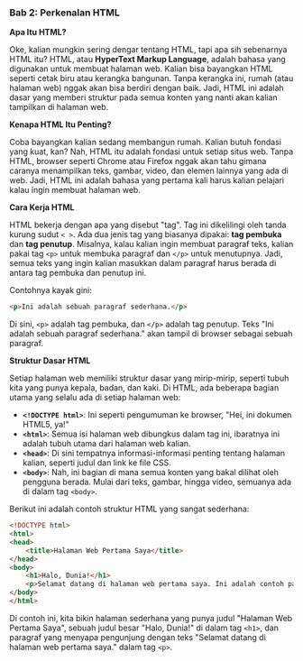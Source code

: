 ### **Bab 2: Perkenalan HTML**
**Apa Itu HTML?**

Oke, kalian mungkin sering dengar tentang HTML, tapi apa sih sebenarnya HTML itu? HTML, atau **HyperText Markup Language**, adalah bahasa yang digunakan untuk membuat halaman web. Kalian bisa bayangkan HTML seperti cetak biru atau kerangka bangunan. Tanpa kerangka ini, rumah (atau halaman web) nggak akan bisa berdiri dengan baik. Jadi, HTML ini adalah dasar yang memberi struktur pada semua konten yang nanti akan kalian tampilkan di halaman web.

**Kenapa HTML Itu Penting?**

Coba bayangkan kalian sedang membangun rumah. Kalian butuh fondasi yang kuat, kan? Nah, HTML itu adalah fondasi untuk setiap situs web. Tanpa HTML, browser seperti Chrome atau Firefox nggak akan tahu gimana caranya menampilkan teks, gambar, video, dan elemen lainnya yang ada di web. Jadi, HTML ini adalah bahasa yang pertama kali harus kalian pelajari kalau ingin membuat halaman web.

**Cara Kerja HTML**

HTML bekerja dengan apa yang disebut "tag". Tag ini dikelilingi oleh tanda kurung sudut `< >`. Ada dua jenis tag yang biasanya dipakai: **tag pembuka** dan **tag penutup**. Misalnya, kalau kalian ingin membuat paragraf teks, kalian pakai tag `<p>` untuk membuka paragraf dan `</p>` untuk menutupnya. Jadi, semua teks yang ingin kalian masukkan dalam paragraf harus berada di antara tag pembuka dan penutup ini.

Contohnya kayak gini:

```html
<p>Ini adalah sebuah paragraf sederhana.</p>
```

Di sini, `<p>` adalah tag pembuka, dan `</p>` adalah tag penutup. Teks "Ini adalah sebuah paragraf sederhana." akan tampil di browser sebagai sebuah paragraf.

**Struktur Dasar HTML**

Setiap halaman web memiliki struktur dasar yang mirip-mirip, seperti tubuh kita yang punya kepala, badan, dan kaki. Di HTML, ada beberapa bagian utama yang selalu ada di setiap halaman web:

- **`<!DOCTYPE html>`**: Ini seperti pengumuman ke browser, "Hei, ini dokumen HTML5, ya!"
- **`<html>`**: Semua isi halaman web dibungkus dalam tag ini, ibaratnya ini adalah tubuh utama dari halaman web kalian.
- **`<head>`**: Di sini tempatnya informasi-informasi penting tentang halaman kalian, seperti judul dan link ke file CSS.
- **`<body>`**: Nah, ini bagian di mana semua konten yang bakal dilihat oleh pengguna berada. Mulai dari teks, gambar, hingga video, semuanya ada di dalam tag `<body>`.

Berikut ini adalah contoh struktur HTML yang sangat sederhana:

```html
<!DOCTYPE html>
<html>
<head>
    <title>Halaman Web Pertama Saya</title>
</head>
<body>
    <h1>Halo, Dunia!</h1>
    <p>Selamat datang di halaman web pertama saya. Ini adalah contoh paragraf yang dibuat menggunakan HTML.</p>
</body>
</html>
```

Di contoh ini, kita bikin halaman sederhana yang punya judul "Halaman Web Pertama Saya", sebuah judul besar "Halo, Dunia!" di dalam tag `<h1>`, dan paragraf yang menyapa pengunjung dengan teks "Selamat datang di halaman web pertama saya." dalam tag `<p>`.